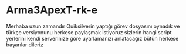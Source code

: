 # Arma3ApexT-rk-e
Merhaba uzun zamandır Quiksilverin yaptığı görev dosyasını oynadık ve türkçe versiyonunu herkese paylaşmak istiyoruz sizlerin hangi script yerlerini kendi serverinize göre uyarlamanızı anlatacağız bütün herkese başarılar dileriz

